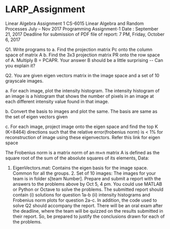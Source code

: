 # LARP_Assignment
Linear Algebra Assignment 1
 CS-6015 Linear Algebra and Random Processes July – Nov 2017 Programming Assignment-1
Date : September 21, 2017
Deadline for submission of PDF file of report: 7 PM, Friday, October 6, 2017

Q1. Write programs to
a. Find the projection matrix Pc onto the column space of matrix A
b. Find the 3x3 projection matrix PR onto the row space of A. Multiply B = PCAPR. Your answer B should be a little surprising -- Can you explain it?

Q2. You are given eigen vectors matrix in the image space and a set of 10 grayscale images.

a. For each image, plot the intensity histogram. The intensity histogram of an image is a
histogram that shows the number of pixels in an image at each different intensity value
found in that image.

b. Convert the basis to images and plot the same. The basis are same as the set of eigen
vectors given

c. For each image, project image onto the eigen space and find the top K (K<8464)
directions such that the relative error(frobenius norm) is < 1% for reconstruction of image using these eigenvectors.
Refer this link for eigen space

The Frobenius norm is a matrix norm of an m×n matrix A is defined as the square root of the sum of the absolute squares of its elements,
Data:

1. EigenVectors.mat: Contains the eigen basis for the image space. Common for all the groups. 2. Set of 10 images: The images for your team is in folder s[team Number].
Prepare and submit a report with the answers to the problems above by Oct 5, 4 pm. You could use MATLAB or Python or Octave to solve the problems. The submitted report should contain (i) solutions for question 1a-b (ii) intensity histograms and Frobenius norm plots for question 2a-c. In addition, the code used to solve Q2 should accompany the report.
There will be an oral exam after the deadline, where the team will be quizzed on the results submitted in their report. So, be prepared to justify the conclusions drawn for each of the problems.
     
